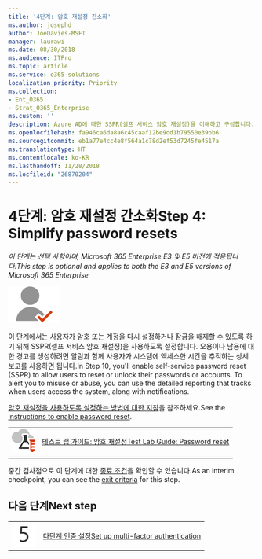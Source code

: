 ```yaml
---
title: '4단계: 암호 재설정 간소화'
ms.author: josephd
author: JoeDavies-MSFT
manager: laurawi
ms.date: 08/30/2018
ms.audience: ITPro
ms.topic: article
ms.service: o365-solutions
localization_priority: Priority
ms.collection:
- Ent_O365
- Strat_O365_Enterprise
ms.custom: ''
description: Azure AD에 대한 SSPR(셀프 서비스 암호 재설정)을 이해하고 구성합니다.
ms.openlocfilehash: fa946ca6da8a6c45caaf12be9dd1b79550e39bb6
ms.sourcegitcommit: eb1a77e4cc4e8f564a1c78d2ef53d7245fe4517a
ms.translationtype: HT
ms.contentlocale: ko-KR
ms.lasthandoff: 11/28/2018
ms.locfileid: "26870204"
---
```

# <a name="step-4-simplify-password-resets"></a><span data-ttu-id="f44a3-103">4단계: 암호 재설정 간소화</span><span class="sxs-lookup"><span data-stu-id="f44a3-103">Step 4: Simplify password resets</span></span>

<span data-ttu-id="f44a3-104">*이 단계는 선택 사항이며, Microsoft 365 Enterprise E3 및 E5 버전에 적용됩니다.*</span><span class="sxs-lookup"><span data-stu-id="f44a3-104">*This step is optional and applies to both the E3 and E5 versions of Microsoft 365 Enterprise*</span></span>

![](./media/deploy-foundation-infrastructure/identity_icon-small.png)

<span data-ttu-id="f44a3-p101">이 단계에서는 사용자가 암호 또는 계정을 다시 설정하거나 잠금을 해제할 수 있도록 하기 위해 SSPR(셀프 서비스 암호 재설정)을 사용하도록 설정합니다. 오용이나 남용에 대한 경고를 생성하려면 알림과 함께 사용자가 시스템에 액세스한 시간을 추적하는 상세 보고를 사용하면 됩니다.</span><span class="sxs-lookup"><span data-stu-id="f44a3-p101">In Step 10, you'll enable self-service password reset (SSPR) to allow users to reset or unlock their passwords or accounts. To alert you to misuse or abuse, you can use the detailed reporting that tracks when users access the system, along with notifications.</span></span>

<span data-ttu-id="f44a3-107">[암호 재설정을 사용하도록 설정하는 방법에 대한 지침](https://docs.microsoft.com/azure/active-directory/active-directory-passwords-best-practices)을 참조하세요.</span><span class="sxs-lookup"><span data-stu-id="f44a3-107">See the [instructions to enable password reset](https://docs.microsoft.com/azure/active-directory/active-directory-passwords-best-practices).</span></span>

|||
|:-------|:-----|
|![Microsoft 클라우드의 테스트 랩 가이드](media/m365-enterprise-test-lab-guides/cloud-tlg-icon-small.png)| [<span data-ttu-id="f44a3-109">테스트 랩 가이드: 암호 재설정</span><span class="sxs-lookup"><span data-stu-id="f44a3-109">Test Lab Guide: Password reset</span></span>](password-reset-m365-ent-test-environment.md) |
|||


<span data-ttu-id="f44a3-110">중간 검사점으로 이 단계에 대한 [종료 조건](identity-exit-criteria.md#crit-identity-pw-reset)을 확인할 수 있습니다.</span><span class="sxs-lookup"><span data-stu-id="f44a3-110">As an interim checkpoint, you can see the [exit criteria](identity-exit-criteria.md#crit-identity-pw-reset) for this step.</span></span>

## <a name="next-step"></a><span data-ttu-id="f44a3-111">다음 단계</span><span class="sxs-lookup"><span data-stu-id="f44a3-111">Next step</span></span>

|||
|:-------|:-----|
|![](./media/stepnumbers/Step5.png)| [<span data-ttu-id="f44a3-112">다단계 인증 설정</span><span class="sxs-lookup"><span data-stu-id="f44a3-112">Set up multi-factor authentication</span></span>](identity-multi-factor-authentication.md) |


